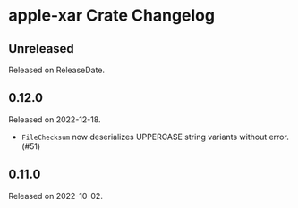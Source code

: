 # apple-xar Crate Changelog

<!-- next-header -->

## Unreleased

Released on ReleaseDate.

## 0.12.0

Released on 2022-12-18.

* `FileChecksum` now deserializes UPPERCASE string variants without
  error. (#51)

## 0.11.0

Released on 2022-10-02.

